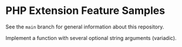 # PHP Extension Feature Samples

See the `main` branch for general information about this repository.

Implement a function with several optional string arguments (variadic). 
